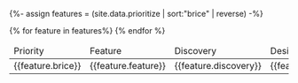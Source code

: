 {%- assign features = (site.data.prioritize  | sort:"brice" | reverse) -%}
<table>
    <thead>
        <td>Priority</td>
        <td>Feature</td>
        <td>Discovery</td>
        <td>Design</td>
        <td>Development</td>
    </thead>
    <tbody>
        {% for feature in features%}
            <tr>
                <td> 
                    {{feature.brice}}
                </td>
                <td>
                    {{feature.feature}}
                </td>
                <td>
                    {{feature.discovery}}
                </td>
                <td>
                    {{feature.design}}
                </td>
                <td>
                    {{feature.development}}
                </td>
            </tr>
        {% endfor %}
    </tbody>
</table>

